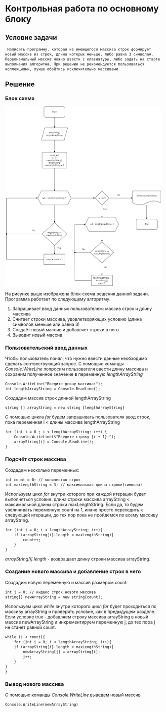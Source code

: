 # Контрольная работа по основному блоку
## Условие задачи 
```
 Написать программу, которая из имеющегося массива строк формирует новый массив из строк, длина которых меньше, либо равна 3 символам. Первоначальный массив можно ввести с клавиатуры, либо задать на старте выполнения алгоритма. При решении не рекомендуется пользоваться коллекциями, лучше обойтись исключительно массивами.
 ```

 ## Решение
### Блок схема

![block-diagram](krDiagram.png)

На рисунке выше изображена блок-схема решения данной задачи. Программа работает по следующему алгоритму:
1. Запрашивает ввод данных пользователем: массив строк и длину массива
2. Считает строки массива, удовлетворяющих условию (длина символов меньше или равна 3)
3. Создаёт новый массив и добавляет строки в него
4. Выводит новый массив


### Пользовательский ввод данных
Чтобы пользователь понял, что нужно ввести данные необходимо сделать соотвествующий запрос. С помощью команды *Console.WriteLine* попросим пользователя ввести длину массива и сохраним полученное значение в переменную *lengthArrayString*
```
Console.WriteLine("Введите длину массива:");
int lengthArrayString = Console.ReadLine();
```
Создадим массив строк длиной lengthArrayString
```
string [] arrayString = new string [lengthArrayString]
```

С помощью цикла *for* будем запрашивать пользователя ввод строк, пока переменная i < длины массива lengthArrayString

```
for (int i = 0 ; i < lengthArrayString; i++) {
    Console.WriteLine($"Введите строку {i + 1}:");
    arrayString[i] = Console.ReadLine();
}
```

### Подсчёт строк массива

Создадим несколько переменных:
```
int count = 0; // количество строк
int maxLengthString = 3; // максимальная длина строки(символа)
```
Используем цикл *for* внутри которого при каждой итерации будет выполняться условие: длина строки массива arrayString < максимальной длины строки maxLengthString. Если да, то будем увеличивать переменную count на 1, иначе просто переходить к следующей итерации, до тех пор пока не пройдёмся по всему массиву arrayString.

```
for (int i = 0; i < lengthArrayString; i++){
    if (arrayString[i].length < maxLengthString){
        count++;
    }
}
```
*arrayString[i].length* - возвращает длину строки массива arrayString.

### Создание нового массива и добавление строк в него

Создадим новую переменную и массив размером count:
```
int j = 0; // индекс строк нового массива
string[] newArrayString = new string[count];
```
Используем цикл *while* внутри которого цикл *for* будет проходиться по массиву arrayString и проверять условие, как в предыдущем разделе. Если условие true - добавляем строку массива arrayString в новый массив newArrayString и инкрементируем переменную j, до тех пора j не станет равной count.

```
while (j < count){
    for (int i = 0; i < lengthArrayString; i++){
    if (arrayString[i].length < maxLengthString){
        newArrayString[j] = arrayString[i];
        j++;
    }
}
}
```
### Вывод нового массива
С помощью команды *Console.WriteLine* выведем новый массив
```
Console.WriteLine(newArrayString)
```